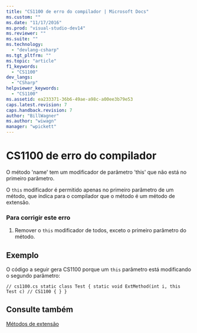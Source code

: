 ```yaml
---
title: "CS1100 de erro do compilador | Microsoft Docs"
ms.custom: ""
ms.date: "11/17/2016"
ms.prod: "visual-studio-dev14"
ms.reviewer: ""
ms.suite: ""
ms.technology: 
  - "devlang-csharp"
ms.tgt_pltfrm: ""
ms.topic: "article"
f1_keywords: 
  - "CS1100"
dev_langs: 
  - "CSharp"
helpviewer_keywords: 
  - "CS1100"
ms.assetid: ea233371-36b6-49ae-a98c-a00ee3b79e53
caps.latest.revision: 7
caps.handback.revision: 7
author: "BillWagner"
ms.author: "wiwagn"
manager: "wpickett"
---
```

# CS1100 de erro do compilador
O método 'name' tem um modificador de parâmetro 'this' que não está no primeiro parâmetro.  
  
 O `this` modificador é permitido apenas no primeiro parâmetro de um método, que indica para o compilador que o método é um método de extensão.  
  
### Para corrigir este erro  
  
1.  Remover o `this` modificador de todos, exceto o primeiro parâmetro do método.  
  
## Exemplo  
 O código a seguir gera CS1100 porque um `this` parâmetro está modificando o segundo parâmetro:  
  
```  
// cs1100.cs static class Test { static void ExtMethod(int i, this Test c) // CS1100 { } }  
```  
  
## Consulte também  
 [Métodos de extensão](../../csharp/programming-guide/classes-and-structs/extension-methods.md)